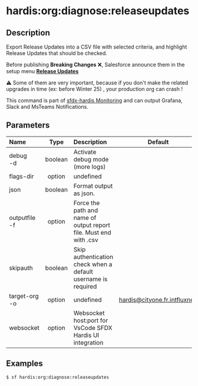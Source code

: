<!-- This file has been generated with command 'sf hardis:doc:plugin:generate'. Please do not update it manually or it may be overwritten -->
# hardis:org:diagnose:releaseupdates

## Description

Export Release Updates into a CSV file with selected criteria, and highlight Release Updates that should be checked.

Before publishing **Breaking Changes** ❌, Salesforce announce them in the setup menu [**Release Updates**](https://help.salesforce.com/s/articleView?id=sf.release_updates.htm&type=5)

⚠️ Some of them are very important, because if you don't make the related upgrades in time (ex: before Winter 25) , your production org can crash !

This command is part of [sfdx-hardis Monitoring](https://sfdx-hardis.cloudity.com/salesforce-monitoring-release-updates/) and can output Grafana, Slack and MsTeams Notifications.


## Parameters

|Name|Type|Description|Default|Required|Options|
|:---|:--:|:----------|:-----:|:------:|:-----:|
|debug<br/>-d|boolean|Activate debug mode (more logs)||||
|flags-dir|option|undefined||||
|json|boolean|Format output as json.||||
|outputfile<br/>-f|option|Force the path and name of output report file. Must end with .csv||||
|skipauth|boolean|Skip authentication check when a default username is required||||
|target-org<br/>-o|option|undefined|hardis@cityone.fr.intfluxne2|||
|websocket|option|Websocket host:port for VsCode SFDX Hardis UI integration||||

## Examples

```shell
$ sf hardis:org:diagnose:releaseupdates
```


